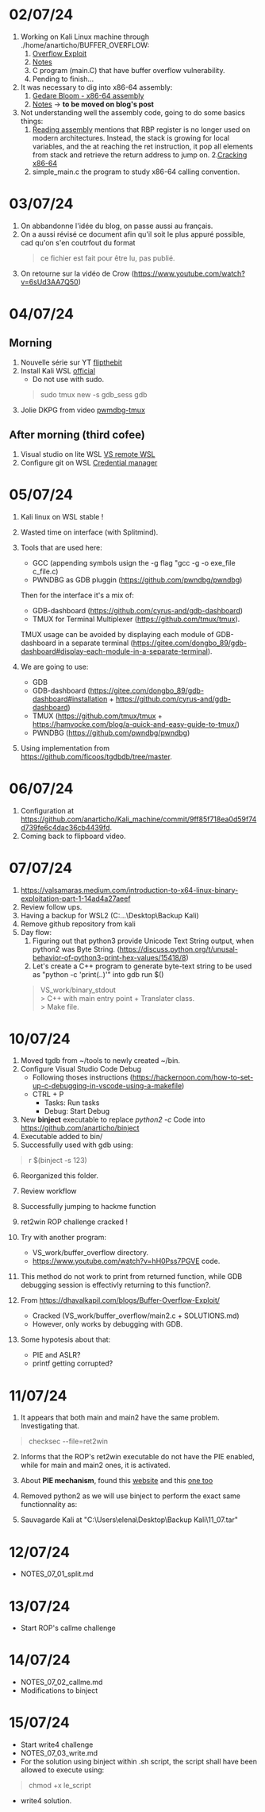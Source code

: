 # 02/07/24
1. Working on Kali Linux machine through ./home/anarticho/BUFFER_OVERFLOW:
	1. [Overflow Exploit](https://www.youtube.com/watch?v=6sUd3AA7Q50)
	2. [Notes](./NOTES/buffer_overflow_workshits.md)
	3. C program (main.C) that have buffer overflow vulnerability.
	4. Pending to finish...
2. It was necessary to dig into x86-64 assembly:
    1. [Gedare Bloom - x86-64 assembly](https://www.youtube.com/watch?v=lUbPUWtmVUU&t=491s)
	2. [Notes](./NOTES/x86-64_first_raw.md) -> __to be moved on blog's post__
3. Not understanding well the assembly code, going to do some basics things:
	1. [Reading assembly](https://wolchok.org/posts/how-to-read-assembly-language/) mentions that RBP register is no longer used on modern architectures. Instead, the stack is growing for local variables, and the at reaching the ret instruction, it pop all elements from stack and retrieve the return address to jump on.
	2.[Cracking x86-64](https://medium.com/@sruthk/cracking-assembly-calling-conventions-in-x86-cc035d66f3f3)
	3. simple_main.c the program to study x86-64 calling convention.


# 03/07/24
1. On abbandonne l'idée du blog, on passe aussi au français.
2. On a aussi révisé ce document afin qu'il soit le plus appuré possible,
	cad qu'on s'en coutrfout du format 
	> ce fichier est fait pour être lu, pas publié.
3. On retourne sur la vidéo de Crow (https://www.youtube.com/watch?v=6sUd3AA7Q50)


# 04/07/24
## Morning
1. Nouvelle série sur YT 		[flipthebit](https://www.youtube.com/watch?v=hH0Pss7PGVE)
2. Install Kali WSL				[official](https://www.kali.org/docs/wsl/wsl-preparations/#wsl-helper-script)
	- Do not use with sudo.
	> sudo tmux new -s gdb_sess
	> gdb
3. Jolie DKPG from video		[pwmdbg-tmux](https://medium.com/@Kuber19/enhancing-your-re-experience-with-pwndbg-tmux-459d271105f2)

## After morning (third cofee)
1. Visual studio on lite WSL	[VS remote WSL](https://code.visualstudio.com/docs/remote/wsl)
2. Configure git on WSL			[Credential manager](https://dev.to/stephanlamoureux/configuring-git-in-wsl-5e3m)


# 05/07/24
1. Kali linux on WSL stable !
2. Wasted time on interface (with Splitmind).
3. Tools that are used here:
	- GCC (appending symbols usign the -g flag "gcc -g -o exe_file c_file.c)
	- PWNDBG as GDB pluggin (https://github.com/pwndbg/pwndbg)

	Then for the interface it's a mix of:
	- GDB-dashboard (https://github.com/cyrus-and/gdb-dashboard)
	- TMUX for Terminal Multiplexer (https://github.com/tmux/tmux).

	TMUX usage can be avoided by displaying each module of GDB-dashboard in a separate terminal (https://gitee.com/dongbo_89/gdb-dashboard#display-each-module-in-a-separate-terminal).
4. We are going to use:
	- GDB
	- GDB-dashboard (https://gitee.com/dongbo_89/gdb-dashboard#installation + https://github.com/cyrus-and/gdb-dashboard)
	- TMUX (https://github.com/tmux/tmux + https://hamvocke.com/blog/a-quick-and-easy-guide-to-tmux/)
	- PWNDBG (https://github.com/pwndbg/pwndbg)

5. Using implementation from https://github.com/ficoos/tgdbdb/tree/master.


# 06/07/24
1. Configuration at https://github.com/anarticho/Kali_machine/commit/9ff85f718ea0d59f74d739fe6c4dac36cb4439fd.
2. Coming back to flipboard video.


# 07/07/24
1. https://valsamaras.medium.com/introduction-to-x64-linux-binary-exploitation-part-1-14ad4a27aeef
2. Review follow ups.
3. Having a backup for WSL2 (C:\...\Desktop\Backup Kali)
4. Remove github repository from kali
5. Day flow:
	1. Figuring out that python3 provide Unicode Text String output, when python2 was Byte String.
    (https://discuss.python.org/t/unusal-behavior-of-python3-print-hex-values/15418/8)
	2. Let's create a C++ program to generate byte-text string to be used as "python -c 'print(..)'" into gdb run $() 
    > VS_work/binary_stdout <br>
        > C++ with main entry point + Translater class. <br>
        > Make file. <br>

# 10/07/24
1. Moved tgdb from ~/tools to newly created ~/bin.
2. Configure Visual Studio Code Debug
	- Following thoses instructions (https://hackernoon.com/how-to-set-up-c-debugging-in-vscode-using-a-makefile)
	- CTRL + P
		- Tasks: Run tasks
		- Debug: Start Debug
3. New **binject** executable to replace *python2 -c* Code into https://github.com/anarticho/binject
4. Executable added to bin/
5. Successfully used with gdb using:
> r $(binject -s 123)

6. Reorganized this folder.
7. Review workflow
8. Successfully jumping to hackme function
9. ret2win ROP challenge cracked !
10. Try with another program:
	- VS_work/buffer_overflow directory.
	- https://www.youtube.com/watch?v=hH0Pss7PGVE code.

11. This method do not work to print from returned function, while GDB debugging session
is effectivly returning to this function?.

12. From https://dhavalkapil.com/blogs/Buffer-Overflow-Exploit/
	- Cracked (VS_work/buffer_overflow/main2.c + SOLUTIONS.md)
	- However, only works by debugging with GDB.
13. Some hypotesis about that:
	- PIE and ASLR?
	- printf getting corrupted?

# 11/07/24
1. It appears that both main and main2 have the same problem. Investigating that.
> checksec --file=ret2win 

2. Informs that the ROP's ret2win executable do not have the PIE enabled, while for main and main2 ones, it is activated.

3. About **PIE mechanism**, found this [website](https://ir0nstone.gitbook.io/notes/types/stack/pie)
and this [one too](https://ir0nstone.gitbook.io/notes/other/pwntools/introduction)

4. Removed python2 as we will use binject to perform the exact same functionnality as:

5. Sauvagarde Kali at "C:\Users\elena\Desktop\Backup Kali\11_07.tar"

# 12/07/24
- NOTES_07_01_split.md

# 13/07/24
- Start ROP's callme challenge

# 14/07/24
- NOTES_07_02_callme.md
- Modifications to binject

# 15/07/24
- Start write4 challenge
- NOTES_07_03_write.md
- For the solution using binject within .sh script, the script shall have been allowed to execute using:
> chmod +x le_script
- write4 solution.


